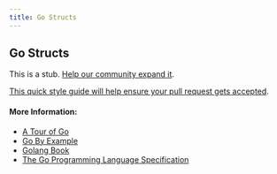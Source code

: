 ```yaml
---
title: Go Structs
---
```

## Go Structs

This is a stub. <a href='https://github.com/freecodecamp/guides/tree/master/src/pages/go/go-structs/index.md' target='_blank' rel='nofollow'>Help our community expand it</a>.

<a href='https://github.com/freecodecamp/guides/blob/master/README.md' target='_blank' rel='nofollow'>This quick style guide will help ensure your pull request gets accepted</a>.

<!-- The article goes here, in GitHub-flavored Markdown. Feel free to add YouTube videos, images, and CodePen/JSBin embeds  -->

#### More Information:
<!-- Please add any articles you think might be helpful to read before writing the article -->
* <a href='https://tour.golang.org/moretypes/2' target='_blank' rel='nofollow'>A Tour of Go</a>
* <a href='https://gobyexample.com/structs' target='_blank' rel='nofollow'>Go By Example</a>
* <a href='https://www.golang-book.com/books/intro/9#section1' target='_blank' rel='nofollow'>Golang Book</a>
* <a href='https://golang.org/ref/spec#Struct_types' target='_blank' rel='nofollow'>The Go Programming Language Specification</a>
